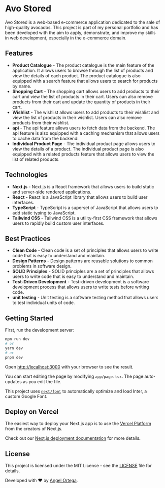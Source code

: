 # Avo Stored
Avo Stored is a web-based e-commerce application dedicated to the sale of high-quality avocados. This project is part of my personal portfolio and has been developed with the aim to apply, demonstrate, and improve my skills in web development, especially in the e-commerce domain.

## Features
- **Product Catalogue** - The product catalogue is the main feature of the application. It allows users to browse through the list of products and view the details of each product. The product catalogue is also equipped with a search feature that allows users to search for products by name.
- **Shopping Cart** - The shopping cart allows users to add products to their cart and view the list of products in their cart. Users can also remove products from their cart and update the quantity of products in their cart.
- **Wishlist** - The wishlist allows users to add products to their wishlist and view the list of products in their wishlist. Users can also remove products from their wishlist.
- **api** - The api feature allows users to fetch data from the backend. The api feature is also equipped with a caching mechanism that allows users to cache data from the backend.
- **Individual Product Page** - The individual product page allows users to view the details of a product. The individual product page is also equipped with a related products feature that allows users to view the list of related products.

## Technologies
- **Next.js** - Next.js is a React framework that allows users to build static and server-side rendered applications.
- **React** - React is a JavaScript library that allows users to build user interfaces.
- **TypeScript** - TypeScript is a superset of JavaScript that allows users to add static typing to JavaScript.
- **Tailwind CSS** - Tailwind CSS is a utility-first CSS framework that allows users to rapidly build custom user interfaces.

## Best Practices
- **Clean Code** - Clean code is a set of principles that allows users to write code that is easy to understand and maintain.
- **Design Patterns** - Design patterns are reusable solutions to common problems in software design.
- **SOLID Principles** - SOLID principles are a set of principles that allows users to write code that is easy to understand and maintain.
- **Test-Driven Development** - Test-driven development is a software development process that allows users to write tests before writing code.
- **unit testing** - Unit testing is a software testing method that allows users to test individual units of code.

## Getting Started

First, run the development server:

```bash
npm run dev
# or
yarn dev
# or
pnpm dev
```

Open [http://localhost:3000](http://localhost:3000) with your browser to see the result.

You can start editing the page by modifying `app/page.tsx`. The page auto-updates as you edit the file.

This project uses [`next/font`](https://nextjs.org/docs/basic-features/font-optimization) to automatically optimize and load Inter, a custom Google Font.

## Deploy on Vercel

The easiest way to deploy your Next.js app is to use the [Vercel Platform](https://vercel.com/new?utm_medium=default-template&filter=next.js&utm_source=create-next-app&utm_campaign=create-next-app-readme) from the creators of Next.js.

Check out our [Next.js deployment documentation](https://nextjs.org/docs/deployment) for more details.

## License
This project is licensed under the MIT License - see the [LICENSE](LICENSE) file for details.

Developed with ❤️ by [Angel Ortega](https://github.com/AG-9571).

